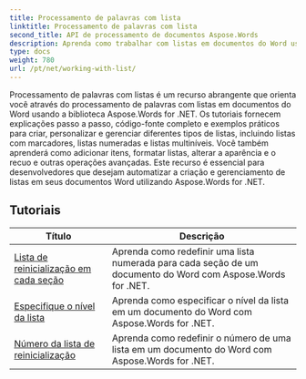 ```yaml
---
title: Processamento de palavras com lista
linktitle: Processamento de palavras com lista
second_title: API de processamento de documentos Aspose.Words
description: Aprenda como trabalhar com listas em documentos do Word usando Aspose.Words for .NET. Tutoriais detalhados com exemplos de código.
type: docs
weight: 780
url: /pt/net/working-with-list/
---
```


Processamento de palavras com listas é um recurso abrangente que orienta você através do processamento de palavras com listas em documentos do Word usando a biblioteca Aspose.Words for .NET. Os tutoriais fornecem explicações passo a passo, código-fonte completo e exemplos práticos para criar, personalizar e gerenciar diferentes tipos de listas, incluindo listas com marcadores, listas numeradas e listas multiníveis. Você também aprenderá como adicionar itens, formatar listas, alterar a aparência e o recuo e outras operações avançadas. Este recurso é essencial para desenvolvedores que desejam automatizar a criação e gerenciamento de listas em seus documentos Word utilizando Aspose.Words for .NET.

 ## Tutoriais
| Título | Descrição |
| --- | --- |
| [Lista de reinicialização em cada seção](./restart-list-at-each-section/)  | Aprenda como redefinir uma lista numerada para cada seção de um documento do Word com Aspose.Words for .NET. |
| [Especifique o nível da lista](./specify-list-level/) | Aprenda como especificar o nível da lista em um documento do Word com Aspose.Words for .NET. |
| [Número da lista de reinicialização](./restart-list-number/) | Aprenda como redefinir o número de uma lista em um documento do Word com Aspose.Words for .NET. |